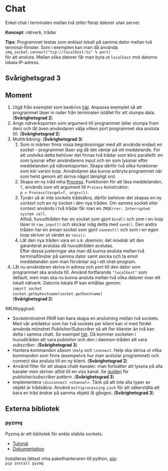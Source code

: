 # Chat

Enkel chat i terminalen mellan två (eller flera) datorer utan server.

**Koncept**: nätverk, trådar

**Tips**: Programmet testas som enklast lokalt på samma dator mellan två terminal-fönster. Som i exemplen kan man då använda  
`zmq_socket.connect("tcp://localhost:%s" % port)`  
för att ansluta. Mellan olika datorer får man byta ut `localhost` mot datorns lokala IP-adress.

## Svårighetsgrad 3

## Moment

1. Utgå från exemplet som beskrivs [här](http://learning-0mq-with-pyzmq.readthedocs.org/en/latest/pyzmq/patterns/pair.html). Anpassa exemplet så att programmet läser in rader från terminalen istället för att slumpa data. (**Svårighetsgrad 2**)
2. Ange nätverksporten som argument till programmet (eller slumpa fram den) och låt även användaren välja vilken port programmet ska ansluta till. (**Svårighetsgrad 2**)
3. Multitrådning: (**Svårighetsgrad 3**)
    1. Som ni märker finns vissa begränsningar med att använda endast en socket - programmet låser sig då det väntar på ett meddelande. För att undvika detta behöver det finnas två trådar som körs parallellt: en som lyssnar efter användarens input och en som lyssnar efter meddelanden på nätverksporten. Skapa därför två olika funktioner som kör varsin loop. Användaren ska kunna avbryta programmet när som helst genom att skriva något lämpligt ord.
    2. Skapa en ny tråd mha [Process](https://docs.python.org/2/library/multiprocessing.html#multiprocessing.Process). Funktionen för att läsa meddelanden, `f`, används som ett argument till `Process` konstruktor:  
    `p = Process(target=f, args=())`.  
    3. Tyvärr så är inte sockets trådsäkra, därför behöver det skapas en ny context och en ny socket i den nya tråden. Om samma socket eller context används i två trådar får man en `ZMQError: Interrupted system call`.  
    Alltså, huvudtråden har en socket som  gjort `bind()` och som i en loop läser in `raw_input()` och skickar iväg detta med `send()`. Den andra tråden har en annan socket som gjort `connect()` och som i en egen loop skriver ut värdet av `recv()`.
    4. Låt den nya tråden vara en s.k. *daemon*; det innebär att den garanterat avslutas då huvudtråden avslutas.  
    Efter dessa justeringar ska man då kunna ansluta mellan två terminalfönster på samma dator samt skicka och ta emot meddelanden som man förväntar sig i ett chat-program.
4. Låt nu användaren skriva in adress och port till den dator som programmet ska ansluta till. Använd fortfarande `"localhost"` som default, men man ska nu kunna ansluta mellan två olika datorer över ett lokalt nätverk. Datorns lokala IP kan erhållas genom:  
`import socket`  
`socket.getbyhostname(socket.gethostname)`  
(**Svårighetsgrad 2**)

##Utbyggnad:
- Socketmönstret *PAIR* kan bara skapa en anslutning mellan två sockets. Med vår arkitektur som har två sockets per klient kan vi med fördel använda mönstret *Publisher/Subscriber* så att fler klienter än två kan delta i samma chatt. Se exempel [här](http://learning-0mq-with-pyzmq.readthedocs.org/en/latest/pyzmq/patterns/pubsub.html). Då kommer socketen i huvudtråden att vara *publisher* och den i daemon-tråden att vara *subscriber*. (**Svårighetsgrad 3**)
- Hantera kommandon såsom `\help` och `\connect`. Help ska skriva ut vilka kommandon som finns (exempelvis hur man avslutar programmet) och connect ska ansluta till en ny klient. (**Svårighetsgrad 2**)
- Använd filter för att skapa chatt-kanaler: man fortsätter att lyssna på alla kanaler men skriver alltid till en viss kanal. Se [guiden](http://learning-0mq-with-pyzmq.readthedocs.org/en/latest/pyzmq/patterns/pubsub.html) för *publisher/subscriber pattern*. (**Svårighetsgrad 3**)
- Implementera `\disconnect <channel>`. Tänk på att inte alla typer av objekt är trådsäkra. Använd `multiprocessing.Lock` för att säkerställa att bara en tråd ändrar på samma objekt åt gången. (**Svårighetsgrad 3**)


## Externa bibliotek
### pyzmq
Pyzmq är ett bibliotek för enkla stabila sockets.

- [Tutorial](http://learning-0mq-with-pyzmq.readthedocs.org/en/latest/pyzmq/pyzmq.html)
- [Dokumentation](http://zeromq.github.io/pyzmq/api/zmq.html)

Installeras lättast mha pakethanteraren till python, [pip](http://pip.readthedocs.org/en/latest/installing.html):  
`pip install pyzmq`